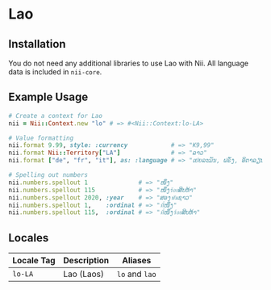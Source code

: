 <!-- This file has been generated. Source: languages/_template.md.erb -->

# Lao

## Installation

You do not need any additional libraries to use Lao with Nii.
All language data is included in `nii-core`.

## Example Usage

``` ruby
# Create a context for Lao
nii = Nii::Context.new "lo" # => #<Nii::Context:lo-LA>

# Value formatting
nii.format 9.99, style: :currency            # => "₭9,99"
nii.format Nii::Territory["LA"]              # => "ລາວ"
nii.format ["de", "fr", "it"], as: :language # => "ເຢຍລະມັນ, ຝຣັ່ງ, ອິຕາລຽນ"

# Spelling out numbers
nii.numbers.spellout 1              # => "ໜຶ່ງ"
nii.numbers.spellout 115            # => "ໜຶ່ງ​ร้อย​ສິບ​ຫ້າ"
nii.numbers.spellout 2020, :year    # => "ສອງ​พัน​ຊາວ"
nii.numbers.spellout 1,    :ordinal # => "ที่​ໜຶ່ງ"
nii.numbers.spellout 115,  :ordinal # => "ที่​ໜຶ່ງ​ร้อย​ສິບ​ຫ້າ"
```


## Locales

<table>
  <thead>
    <tr>
      <th>Locale Tag</th>
      <th>Description</th>
      <th>Aliases</th>
    </tr>
  </thead>
  <tbody>
    <tr>
      <td><code>lo-LA</code></td>
      <td>Lao (Laos)</td>
      <td><code>lo</code> and <code>lao</code></td>
    </tr>
  </tbody>
</table>

